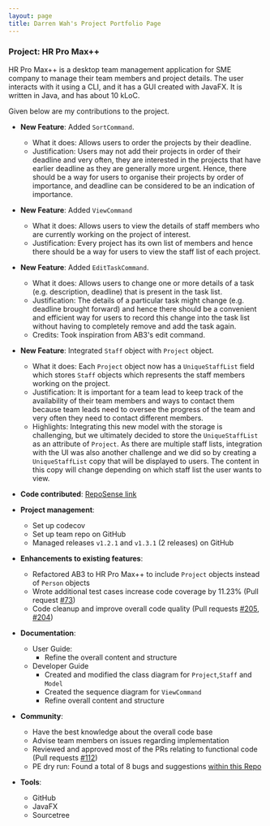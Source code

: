 ```yaml
---
layout: page
title: Darren Wah's Project Portfolio Page
---
```


### Project: HR Pro Max++

HR Pro Max++ is a desktop team management application for SME company to manage their team members and project details.
The user interacts with it using a CLI, and it has a GUI created with JavaFX.
It is written in Java, and has about 10 kLoC.

Given below are my contributions to the project.

* **New Feature**: Added `SortCommand`.
  * What it does: Allows users to order the projects by their deadline.
  * Justification: Users may not add their projects in order of their deadline and very often, they are interested in the projects that have earlier deadline as they are generally more urgent. Hence, there should be a way for users to organise their projects by order of importance, and deadline can be considered to be an indication of importance.

* **New Feature**: Added `ViewCommand`
  * What it does: Allows users to view the details of staff members who are currently working on the project of interest.
  * Justification: Every project has its own list of members and hence there should be a way for users to view the staff list of each project.

* **New Feature**: Added `EditTaskCommand`.
  * What it does: Allows users to change one or more details of a task (e.g. description, deadline) that is present in the task list.
  * Justification: The details of a particular task might change (e.g. deadline brought forward) and hence there should be a convenient and efficient way for users to record this change into the task list without having to completely remove and add the task again.
  * Credits: Took inspiration from AB3's edit command.

* **New Feature**: Integrated `Staff` object with `Project` object.
    * What it does: Each `Project` object now has a `UniqueStaffList` field which stores `Staff` objects which represents the staff members working on the project.
    * Justification: It is important for a team lead to keep track of the availability of their team members and ways to contact them because team leads need to oversee the progress of the team and very often they need to contact different members.
    * Highlights: Integrating this new model with the storage is challenging, but we ultimately decided to store the `UniqueStaffList` as an attribute of `Project`. As there are multiple staff lists, integration with the UI was also another challenge and we did so by creating a `UniqueStaffList` copy that will be displayed to users. The content in this copy will change depending on which staff list the user wants to view.

* **Code contributed**: [RepoSense link](https://nus-cs2103-ay2223s1.github.io/tp-dashboard/?search=darren12345677&breakdown=true)

* **Project management**:
  * Set up codecov
  * Set up team repo on GitHub
  * Managed releases `v1.2.1` and `v1.3.1` (2 releases) on GitHub

* **Enhancements to existing features**:
  * Refactored AB3 to HR Pro Max++ to include `Project` objects instead of `Person` objects
  * Wrote additional test cases increase code coverage by 11.23% (Pull request [#73](https://github.com/AY2223S1-CS2103T-T09-3/tp/pull/73))
  * Code cleanup and improve overall code quality (Pull requests [#205](https://github.com/AY2223S1-CS2103T-T09-3/tp/pull/205), [#204](https://github.com/AY2223S1-CS2103T-T09-3/tp/pull/204))

* **Documentation**:
  * User Guide:
    * Refine the overall content and structure
  * Developer Guide
    * Created and modified the class diagram for `Project`,`Staff` and `Model`
    * Created the sequence diagram for `ViewCommand`
    * Refine overall content and structure

* **Community**:
  * Have the best knowledge about the overall code base
  * Advise team members on issues regarding implementation 
  * Reviewed and approved most of the PRs relating to functional code (Pull requests [#112](https://github.com/AY2223S1-CS2103T-T09-3/tp/pull/112))
  * PE dry run: Found a total of 8 bugs and suggestions [within this Repo](https://github.com/Darren12345677/ped/issues)

* **Tools**:
  * GitHub
  * JavaFX
  * Sourcetree

